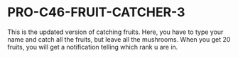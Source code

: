 # PRO-C46-FRUIT-CATCHER-3
This is the updated version of catching fruits. Here, you have to type your name and catch all the fruits, but leave all the mushrooms. When you get 20 fruits, you will get a notification telling which rank u are in.
